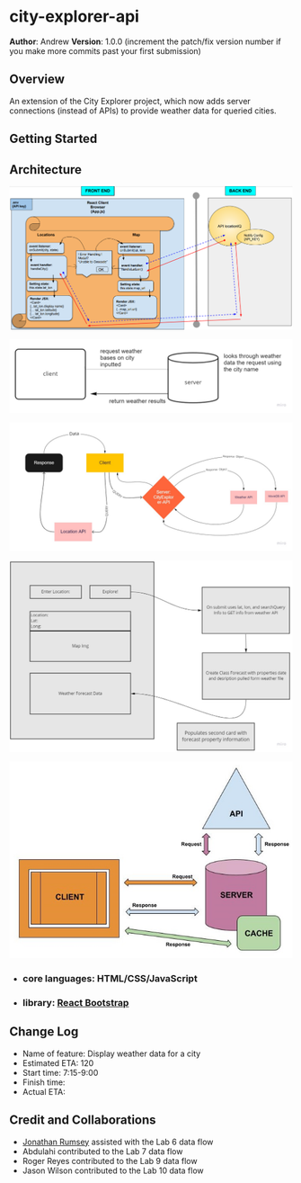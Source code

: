 # city-explorer-api

**Author**: Andrew
**Version**: 1.0.0 (increment the patch/fix version number if you make more commits past your first submission)

## Overview
An extension of the City Explorer project, which now adds server connections (instead of APIs) to provide weather data for queried cities.

## Getting Started
<!-- What are the steps that a user must take in order to build this app on their own machine and get it running? -->

## Architecture

![Lab 6 data flow](./img/lab6plan.png)

![Lab 7 data flow](./img/lab7.jpg)

![Lab 8 data flow](./img/lab8plan.jpg)

![Lab 9 data flow](./img/lab9plan.jpg)

![Lab 10 data flow](./img/lab10plan.jpg)

- ### core languages: HTML/CSS/JavaScript

- ### library: [React Bootstrap](https://react-bootstrap.github.io/getting-started/introduction)

## Change Log
- Name of feature: Display weather data for a city
- Estimated ETA: 120
- Start time: 7:15-9:00
- Finish time: 
- Actual ETA: 

## Credit and Collaborations

- [Jonathan Rumsey](https://github.com/nojronatron) assisted with the Lab 6 data flow
- Abdulahi contributed to the Lab 7 data flow
- Roger Reyes contributed to the Lab 9 data flow
- Jason Wilson contributed to the Lab 10 data flow